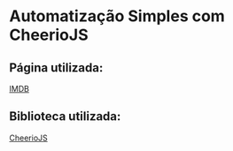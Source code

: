 # Automatização Simples com CheerioJS

## Página utilizada:

[IMDB](https://github.com/cheeriojs/cheerio)

## Biblioteca utilizada:

[CheerioJS](https://github.com/cheeriojs/cheerio)
